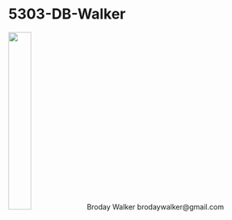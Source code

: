# 5303-DB-Walker

<img src="SIParCS-Headshots-01.jpg" width="30%" height="30%">
Broday Walker
brodaywalker@gmail.com
